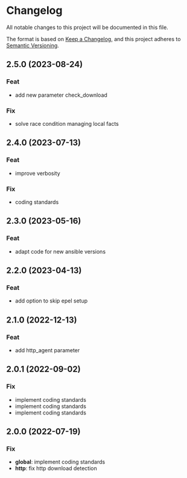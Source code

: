 # Changelog

All notable changes to this project will be documented in this file.

The format is based on [Keep a Changelog](https://keepachangelog.com/en/1.0.0/),
and this project adheres to [Semantic Versioning](https://semver.org/spec/v2.0.0.html).

## 2.5.0 (2023-08-24)

### Feat

- add new parameter check_download

### Fix

- solve race condition managing local facts

## 2.4.0 (2023-07-13)

### Feat

- improve verbosity

### Fix

- coding standards

## 2.3.0 (2023-05-16)

### Feat

- adapt code for new ansible versions

## 2.2.0 (2023-04-13)

### Feat

- add option to skip epel setup

## 2.1.0 (2022-12-13)

### Feat

- add http_agent parameter

## 2.0.1 (2022-09-02)

### Fix

- implement coding standards
- implement coding standards
- implement coding standards

## 2.0.0 (2022-07-19)

### Fix

- **global**: implement coding standards
- **http**: fix http download detection
